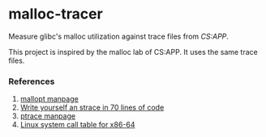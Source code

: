 # malloc-tracer

Measure glibc's malloc utilization against trace files from _CS:APP_.

This project is inspired by the malloc lab of CS:APP. It uses the same
trace files.

### References

1. [mallopt manpage](http://man7.org/linux/man-pages/man3/mallopt.3.html)
2. [Write yourself an strace in 70 lines of code](https://blog.nelhage.com/2010/08/write-yourself-an-strace-in-70-lines-of-code/)
3. [ptrace manpage](http://man7.org/linux/man-pages/man2/ptrace.2.html)
4. [Linux system call table for x86-64](http://blog.rchapman.org/posts/Linux_System_Call_Table_for_x86_64/)

